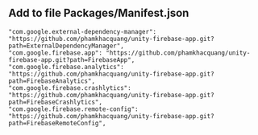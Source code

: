 ## Add to file Packages/Manifest.json
    "com.google.external-dependency-manager": "https://github.com/phamkhacquang/unity-firebase-app.git?path=ExternalDependencyManager",
    "com.google.firebase.app": "https://github.com/phamkhacquang/unity-firebase-app.git?path=FirebaseApp",
    "com.google.firebase.analytics": "https://github.com/phamkhacquang/unity-firebase-app.git?path=FirebaseAnalytics",
    "com.google.firebase.crashlytics": "https://github.com/phamkhacquang/unity-firebase-app.git?path=FirebaseCrashlytics",
    "com.google.firebase.remote-config": "https://github.com/phamkhacquang/unity-firebase-app.git?path=FirebaseRemoteConfig",
